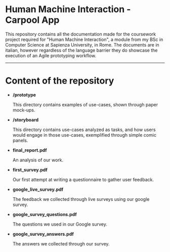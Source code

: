 # Human Machine Interaction - Carpool App

This repository contains all the documentation made for the coursework project required for "Human Machine Interaction", a module from my BSc in Computer Science at Sapienza University, in Rome. The documents are in italian, however regardless of the language barrier they do showcase the execution of an Agile prototyping workflow.

---

# Content of the repository

- **/prototype**

  This directory contains examples of use-cases, shown through paper mock-ups.
  
- **/storyboard**
  
  This directory contains use-cases analyzed as tasks, and how users would engage in those use-cases, exemplified through simple comic panels.
  
- **final_report.pdf**
  
  An analysis of our work.
  
- **first_survey.pdf**
  
  Our first attempt at writing a questionnaire to gather user feedback.

- **google_live_survey.pdf**
  
  The feedback we collected through live surveys using our google survey.

- **google_survey_questions.pdf**
  
  The questions we used in our Google survey.
  
- **google_survey_answers.pdf**
  
  The answers we collected through our survey.
